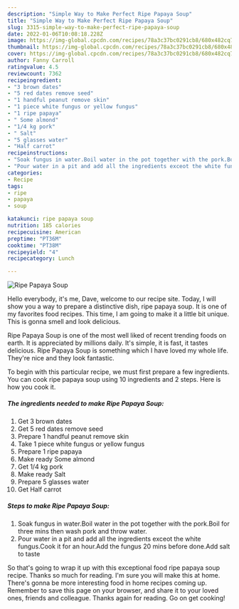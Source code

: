```yaml
---
description: "Simple Way to Make Perfect Ripe Papaya Soup"
title: "Simple Way to Make Perfect Ripe Papaya Soup"
slug: 3315-simple-way-to-make-perfect-ripe-papaya-soup
date: 2022-01-06T10:08:18.228Z
image: https://img-global.cpcdn.com/recipes/78a3c37bc0291cb8/680x482cq70/ripe-papaya-soup-recipe-main-photo.jpg
thumbnail: https://img-global.cpcdn.com/recipes/78a3c37bc0291cb8/680x482cq70/ripe-papaya-soup-recipe-main-photo.jpg
cover: https://img-global.cpcdn.com/recipes/78a3c37bc0291cb8/680x482cq70/ripe-papaya-soup-recipe-main-photo.jpg
author: Fanny Carroll
ratingvalue: 4.5
reviewcount: 7362
recipeingredient:
- "3 brown dates"
- "5 red dates remove seed"
- "1 handful peanut remove skin"
- "1 piece white fungus or yellow fungus"
- "1 ripe papaya"
- " Some almond"
- "1/4 kg pork"
- " Salt"
- "5 glasses water"
- "Half carrot"
recipeinstructions:
- "Soak fungus in water.Boil water in the pot together with the pork.Boil for three mins then wash pork and throw water."
- "Pour water in a pit and add all the ingredients exceot the white fungus.Cook it for an hour.Add the fungus 20 mins before done.Add salt to taste"
categories:
- Recipe
tags:
- ripe
- papaya
- soup

katakunci: ripe papaya soup 
nutrition: 185 calories
recipecuisine: American
preptime: "PT36M"
cooktime: "PT38M"
recipeyield: "4"
recipecategory: Lunch

---
```



![Ripe Papaya Soup](https://img-global.cpcdn.com/recipes/78a3c37bc0291cb8/680x482cq70/ripe-papaya-soup-recipe-main-photo.jpg)

Hello everybody, it's me, Dave, welcome to our recipe site. Today, I will show you a way to prepare a distinctive dish, ripe papaya soup. It is one of my favorites food recipes. This time, I am going to make it a little bit unique. This is gonna smell and look delicious.



Ripe Papaya Soup is one of the most well liked of recent trending foods on earth. It is appreciated by millions daily. It's simple, it is fast, it tastes delicious. Ripe Papaya Soup is something which I have loved my whole life. They're nice and they look fantastic.


To begin with this particular recipe, we must first prepare a few ingredients. You can cook ripe papaya soup using 10 ingredients and 2 steps. Here is how you cook it.

<!--inarticleads1-->

##### The ingredients needed to make Ripe Papaya Soup:

1. Get 3 brown dates
1. Get 5 red dates remove seed
1. Prepare 1 handful peanut remove skin
1. Take 1 piece white fungus or yellow fungus
1. Prepare 1 ripe papaya
1. Make ready  Some almond
1. Get 1/4 kg pork
1. Make ready  Salt
1. Prepare 5 glasses water
1. Get Half carrot




<!--inarticleads2-->

##### Steps to make Ripe Papaya Soup:

1. Soak fungus in water.Boil water in the pot together with the pork.Boil for three mins then wash pork and throw water.
1. Pour water in a pit and add all the ingredients exceot the white fungus.Cook it for an hour.Add the fungus 20 mins before done.Add salt to taste




So that's going to wrap it up with this exceptional food ripe papaya soup recipe. Thanks so much for reading. I'm sure you will make this at home. There's gonna be more interesting food in home recipes coming up. Remember to save this page on your browser, and share it to your loved ones, friends and colleague. Thanks again for reading. Go on get cooking!

